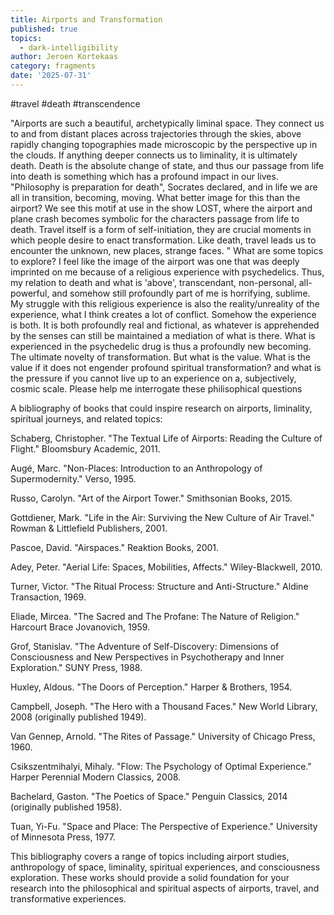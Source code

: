 ```yaml
---
title: Airports and Transformation
published: true
topics:
  - dark-intelligibility
author: Jeroen Kortekaas
category: fragments
date: '2025-07-31'
---
```

#travel #death #transcendence 

"Airports are such a beautiful, archetypically liminal space. They connect us to and from distant places across trajectories through the skies, above rapidly changing topographies made microscopic by the perspective up in the clouds. If anything deeper connects us to liminality, it is ultimately death. Death is the absolute change of state, and thus our passage from life into death is something which has a profound impact in our lives. "Philosophy is preparation for death", Socrates declared, and in life we are all in transition, becoming, moving. What better image for this than the airport? We see this motif at use in the show LOST, where the airport and plane crash becomes symbolic for the characters passage from life to death. Travel itself is a form of self-initiation, they are crucial moments in which people desire to enact transformation. Like death, travel leads us to encounter the unknown, new places, strange faces. " What are some topics to explore? I feel like the image of the airport was one that was deeply imprinted on me because of a religious experience with psychedelics. Thus, my relation to death and what is 'above', transcendant, non-personal, all-powerful, and somehow still profoundly part of me is horrifying, sublime. My struggle with this religious experience is also the reality/unreality of the experience, what I think creates a lot of conflict. Somehow the experience is both. It is both profoundly real and fictional, as whatever is apprehended by the senses can still be maintained a mediation of what is there. What is experienced in the psychedelic drug is thus a profoundly new becoming. The ultimate novelty of transformation. But what is the value. What is the value if it does not engender profound spiritual transformation? and what is the pressure if you cannot live up to an experience on a, subjectively, cosmic scale. Please help me interrogate these philisophical questions

  

A bibliography of books that could inspire research on airports, liminality, spiritual journeys, and related topics:

Schaberg, Christopher. "The Textual Life of Airports: Reading the Culture of Flight." Bloomsbury Academic, 2011.

Augé, Marc. "Non-Places: Introduction to an Anthropology of Supermodernity." Verso, 1995.

Russo, Carolyn. "Art of the Airport Tower." Smithsonian Books, 2015.

Gottdiener, Mark. "Life in the Air: Surviving the New Culture of Air Travel." Rowman & Littlefield Publishers, 2001.

Pascoe, David. "Airspaces." Reaktion Books, 2001.

Adey, Peter. "Aerial Life: Spaces, Mobilities, Affects." Wiley-Blackwell, 2010.

Turner, Victor. "The Ritual Process: Structure and Anti-Structure." Aldine Transaction, 1969.

Eliade, Mircea. "The Sacred and The Profane: The Nature of Religion." Harcourt Brace Jovanovich, 1959.

Grof, Stanislav. "The Adventure of Self-Discovery: Dimensions of Consciousness and New Perspectives in Psychotherapy and Inner Exploration." SUNY Press, 1988.

Huxley, Aldous. "The Doors of Perception." Harper & Brothers, 1954.

Campbell, Joseph. "The Hero with a Thousand Faces." New World Library, 2008 (originally published 1949).

Van Gennep, Arnold. "The Rites of Passage." University of Chicago Press, 1960.

Csikszentmihalyi, Mihaly. "Flow: The Psychology of Optimal Experience." Harper Perennial Modern Classics, 2008.

Bachelard, Gaston. "The Poetics of Space." Penguin Classics, 2014 (originally published 1958).

Tuan, Yi-Fu. "Space and Place: The Perspective of Experience." University of Minnesota Press, 1977.

This bibliography covers a range of topics including airport studies, anthropology of space, liminality, spiritual experiences, and consciousness exploration. These works should provide a solid foundation for your research into the philosophical and spiritual aspects of airports, travel, and transformative experiences.
